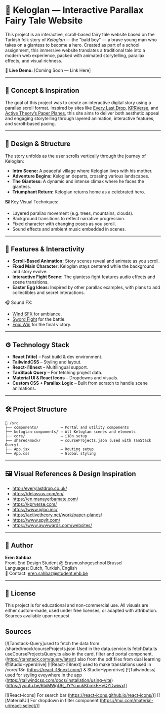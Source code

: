 # 🌱 Keloglan — Interactive Parallax Fairy Tale Website

This project is an interactive, scroll-based fairy tale website based on the Turkish folk story of _Keloglan_ — the "bald boy" — a brave young man who takes on a giantess to become a hero. Created as part of a school assignment, this immersive website translates a traditional tale into a modern web experience, packed with animated storytelling, parallax effects, and visual richness.

🔗 **Live Demo:** [Coming Soon — Link Here]

---

## 📖 Concept & Inspiration

The goal of this project was to create an interactive digital story using a parallax scroll format. Inspired by sites like [Every Last Drop](http://everylastdrop.co.uk/), [KPRVerse](https://kprverse.com/), and [Active Theory’s Paper Planes](https://activetheory.net/work/paper-planes), this site aims to deliver both aesthetic appeal and engaging storytelling through layered animation, interactive features, and scroll-based pacing.

---

## 🎨 Design & Structure

The story unfolds as the user scrolls vertically through the journey of Keloglan:

- **Intro Scene:** A peaceful village where Keloglan lives with his mother.
- **Adventure Begins:** Keloglan departs, crossing various landscapes.
- **The Giantess:** A dynamic and intense climax where he faces the giantess.
- **Triumphant Return:** Keloglan returns home as a celebrated hero.

🖼 Key Visual Techniques:

- Layered parallax movement (e.g. trees, mountains, clouds).
- Background transitions to reflect narrative progression.
- Fixed character with changing poses as you scroll.
- Sound effects and ambient music embedded in scenes.

---

## 🧠 Features & Interactivity

- **Scroll-Based Animation:** Story scenes reveal and animate as you scroll.
- **Fixed Main Character:** Keloglan stays centered while the background and story evolve.
- **Interactive Fight Scene:** The giantess fight features audio effects and scene transitions.
- **Easter Egg Ideas:** Inspired by other parallax examples, with plans to add collectibles and secret interactions.

🎧 Sound FX:

- [Wind SFX](https://pixabay.com/sound-effects/winds-sound-effects-304060/) for ambiance.
- [Sword Fight](https://pixabay.com/sound-effects/sword-sound-260274/) for the battle.
- [Epic Win](https://pixabay.com/sound-effects/ascent-braam-magma-brass-d-cinematic-trailer-sound-effect-222269/) for the final victory.

---

## ⚙️ Technology Stack

- **React (Vite)** – Fast build & dev environment.
- **TailwindCSS** – Styling and layout.
- **React-i18next** – Multilingual support.
- **TanStack Query** – For fetching project data.
- **Material UI & React Icons** – Dropdowns and visuals.
- **Custom CSS + Parallax Logic** – Built from scratch to handle scene animations.

---

## 🛠 Project Structure

```
📁 /src
├── components/          → Portal and utility components
├── keloglan-components/ → All Keloglan scenes and elements
├── core/                → i18n setup
├── shared/mock/         → courseProjects.json (used with TanStack Query)
├── App.jsx              → Routing setup
└── App.css              → Global styling
```

---

## 🖼 Visual References & Design Inspiration

- http://everylastdrop.co.uk/
- https://delassus.com/en/
- https://en.manayerbamate.com/
- https://kprverse.com/
- https://www.igloo.inc/
- https://activetheory.net/work/paper-planes/
- https://www.spylt.com/
- https://www.awwwards.com/websites/

---

## 👤 Author

**Eren Sahbaz**  
Front-End Design Student @ Erasmushogeschool Brussel  
Languages: Dutch, Turkish, English  
📧 Contact: eren.sahbaz@student.ehb.be

---

## 🔖 License

This project is for educational and non-commercial use. All visuals are either custom-made, used under free licenses, or adapted with attribution. Sources available upon request.

## Sources

[![Tanstack-Query]used to fetch the data from /shared/mock/courseProjects.json Used in the data.service.ts fetchData.ts useCourseProjectsQuery.ts also in the card, filter and portal component. (https://tanstack.com/query/latest) also from the pdf files from dual learning @StudioHyperdrive]
[![React-i18next] used to make translations used in /core/i18n (https://react.i18next.com/) & StudioHyperdrive]
[![Tailwindcss] used for styling eveywhere in the app (https://tailwindcss.com/docs/installation/using-vite)(https://youtu.be/6biMWgD6_JY?si=ukKbmkEHyQYDwiwx)]

[![React-icons] For search bar (https://react-icons.github.io/react-icons/)]
[![MaterialUI] For dropdown in filter component (https://mui.com/material-ui/react-select/)]
